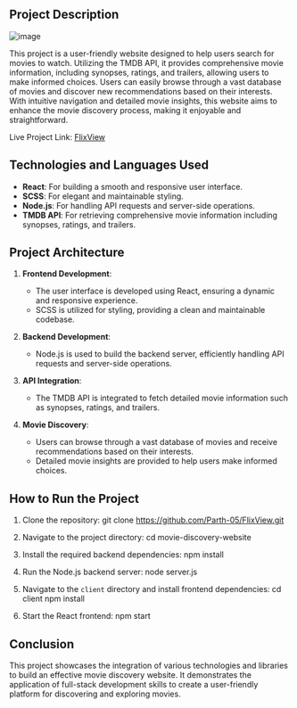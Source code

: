 ## Project Description
![image](https://github.com/Parth-05/FlixView/assets/102514687/ed88c63d-7934-4d40-ad4b-f66d6eb78b34)


This project is a user-friendly website designed to help users search for movies to watch. Utilizing the TMDB API, it provides comprehensive movie information, including synopses, ratings, and trailers, allowing users to make informed choices. Users can easily browse through a vast database of movies and discover new recommendations based on their interests. With intuitive navigation and detailed movie insights, this website aims to enhance the movie discovery process, making it enjoyable and straightforward.

Live Project Link: [FlixView](https://flix-view.vercel.app/)

## Technologies and Languages Used

- **React**: For building a smooth and responsive user interface.
- **SCSS**: For elegant and maintainable styling.
- **Node.js**: For handling API requests and server-side operations.
- **TMDB API**: For retrieving comprehensive movie information including synopses, ratings, and trailers.

## Project Architecture

1. **Frontend Development**:
    - The user interface is developed using React, ensuring a dynamic and responsive experience.
    - SCSS is utilized for styling, providing a clean and maintainable codebase.

2. **Backend Development**:
    - Node.js is used to build the backend server, efficiently handling API requests and server-side operations.

3. **API Integration**:
    - The TMDB API is integrated to fetch detailed movie information such as synopses, ratings, and trailers.

4. **Movie Discovery**:
    - Users can browse through a vast database of movies and receive recommendations based on their interests.
    - Detailed movie insights are provided to help users make informed choices.

## How to Run the Project

1. Clone the repository:
    git clone https://github.com/Parth-05/FlixView.git

2. Navigate to the project directory:
    cd movie-discovery-website

3. Install the required backend dependencies:
    npm install

4. Run the Node.js backend server:
    node server.js

5. Navigate to the `client` directory and install frontend dependencies:
    cd client
    npm install

6. Start the React frontend:
    npm start

## Conclusion

This project showcases the integration of various technologies and libraries to build an effective movie discovery website. It demonstrates the application of full-stack development skills to create a user-friendly platform for discovering and exploring movies.
